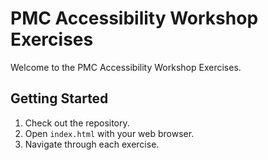 # PMC Accessibility Workshop Exercises
Welcome to the PMC Accessibility Workshop Exercises.

## Getting Started
1. Check out the repository.
2. Open `index.html` with your web browser.
3. Navigate through each exercise.
